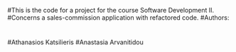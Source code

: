 #This is the code for a project for the course Software Development II.
#Concerns a sales-commission application with refactored code.
#Authors:
#
#Athanasios Katsilieris
#Anastasia Arvanitidou
